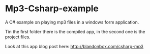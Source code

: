 # Mp3-Csharp-example
A C# example on playing mp3 files in a windows form application.

Tin the first folder there is the compiled app, in the second one is the project files.

Look at this app blog post here: http://blandonbox.com/csharp-mp3

